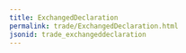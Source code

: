 ```yaml
---
title: ExchangedDeclaration
permalink: trade/ExchangedDeclaration.html
jsonid: trade_exchangeddeclaration
---
```

